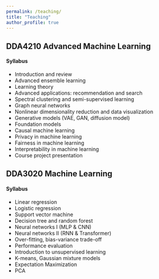 ```yaml
---
permalink: /teaching/
title: "Teaching"
author_profile: true
---
```




##  DDA4210 Advanced Machine Learning
#### Syllabus
   * Introduction and review
   * Advanced ensemble learning
   * Learning theory
   * Advanced applications: recommendation and search
   * Spectral clustering and semi-supervised learning
   * Graph neural networks
   * Nonlinear dimensionality reduction and data visualization
   * Generative models (VAE, GAN, diffusion model)
   * Foundation models
   * Causal machine learning
   * Privacy in machine learning
   * Fairness in machine learning
   * Interpretability in machine learning
   * Course project presentation

<!--
#### Slides
<a href="https://github.com/jicongfan/DDA4210-Advanced-Machine-Learning">PDF</a>
-->

## DDA3020 Machine Learning
#### Syllabus
   * Linear regression
   * Logistic regression
   * Support vector machine
   * Decision tree and random forest 
   * Neural networks I (MLP & CNN)
   * Neural networks II (RNN & Transformer)
   * Over-fitting, bias-variance trade-off 
   * Performance evaluation
   * Introduction to unsupervised learning
   * K-means, Gaussian mixture models
   * Expectation Maximization 
   * PCA 
    


